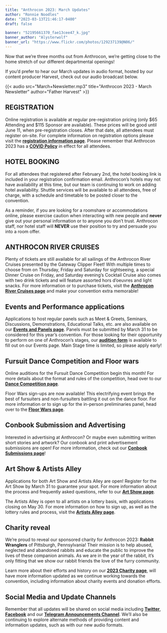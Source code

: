 ```yaml
---
title: "Anthrocon 2023: March Updates"
author: "Ronnie Noodles"
date: "2023-03-13T21:46:17-0400"
draft: false

banner: "52195661370_fae13cee47_k.jpg"
banner_author: "Alysterwolf"
banner_url: "https://www.flickr.com/photos/129237139@N06/"
---
```


Now that we’re three months out from Anthrocon, we’re getting close to the home stretch of our different departmental openings!

If you’d prefer to hear our March updates in audio format, hosted by our content producer Harvest, check out our audio broadcast below.

{{< audio src="March+Newsletter.mp3" title="Anthrocon 2023 - March Newsletter" author="Father Harvest" >}}

## REGISTRATION

Online registration is available at regular pre-registration pricing (only $65 Attending and $115 Sponsor are available). These prices will be good until June 11, when pre-registration closes. After that date, all attendees must register on-site. For complete information on registration options please visit the [**registration information page**](https://www.anthrocon.org/registration). Please remember that Anthrocon 2023 has a [**COVID Policy**](https://www.anthrocon.org/covid-policy-2023) in effect for all attendees.

## HOTEL BOOKING

For all attendees that registered after February 2nd, the hotel booking link is included in your registration confirmation email. Anthrocon’s hotels may not have availability at this time, but our team is continuing to work on adding hotel availability. Shuttle services will be available to all attendees, free of charge, with a schedule and timetable to be posted closer to the convention.

As a reminder, if you are looking for a roomshare or accommodations online, please exercise caution when interacting with new people and **never** give out your personal information or to anyone you don’t trust. Anthrocon staff, nor hotel staff will **NEVER** use their position to try and persuade you into a room offer.

## ANTHROCON RIVER CRUISES

Plenty of tickets are still available for all sailings of the Anthrocon River Cruises presented by the Gateway Clipper Fleet! With multiple times to choose from on Thursday, Friday and Saturday for sightseeing, a special Dinner Cruise on Friday, and Saturday evening’s Cocktail Cruise also comes with two drink tickets and will feature assorted hors d’oeuvres and light snacks. For more information or to purchase tickets, visit the [**Anthrocon River Cruises page**](https://www.anthrocon.org/anthrocon-river-cruises) and make your convention extra memorable!

## Events and Performance applications

Applications to host regular panels such as Meet & Greets, Seminars, Discussions, Demonstrations, Educational Talks, etc. are also available on our [**Events and Panels page**](https://www.anthrocon.org/events-panels). Panels must be submitted by March 31 to be considered for this year’s convention. For those looking for their opportunity to perform on one of Anthrocon’s stages, our [**audition form**](https://www.anthrocon.org/stage-performances) is available to fill out on our Events page. Main Stage time is limited, so please apply early!

## Fursuit Dance Competition and Floor wars

Online auditions for the Fursuit Dance Competition begin this month! For more details about the format and rules of the competition, head over to our [**Dance Competition page**](/dance-competition).

Floor Wars sign-ups are now available! This electrifying event brings the best of fursuiters and non-fursuiters battling it out on the dance floor. For more information or to sign up for the in-person preliminaries panel, head over to the [**Floor Wars page**](/floor-wars).

## Conbook Submission and Advertising

Interested in advertising at Anthrocon? Or maybe even submitting written short stories and artwork? Our conbook and print advertisement submissions are open! For more information, check out our [**Conbook Submissions page**](/conbook-submissions-2023)!

## Art Show & Artists Alley

Applications for both Art Show and Artists Alley are open! Register for the Art Show by March 31 to guarantee your spot. For more information about the process and frequently asked questions, refer to our [**Art Show page**](https://www.anthrocon.org/artshow).

The Artists Alley is open to all artists on a lottery basis, with applications closing on May 30. For more information on how to sign up, as well as the lottery rules and process, visit the [**Artists Alley page**](https://www.anthrocon.org/alley).

## Charity reveal

We’re proud to reveal our sponsored charity for Anthrocon 2023: **Rabbit Wranglers** of Pittsburgh, Pennsylvania! Their mission is to help abused, neglected and abandoned rabbits and educate the public to improve the lives of these companion animals. As we are in the year of the rabbit, it’s only fitting that we show our rabbit friends the love of the furry community.

Learn more about their efforts and history on our [**2023 Charity page**](/charity), will have more information updated as we continue working towards the convention, including information about charity events and donation efforts.

## Social Media and Update Channels

Remember that all updates will be shared on social media including [**Twitter**](https://twitter.com/anthrocon), [**Facebook**](https://www.facebook.com/Anthrocon) and our [**Telegram Announcements Channel**](https://t.me/Anthrocon). We’ll also be continuing to explore alternate methods of providing content and information updates, such as with our new audio formats.
